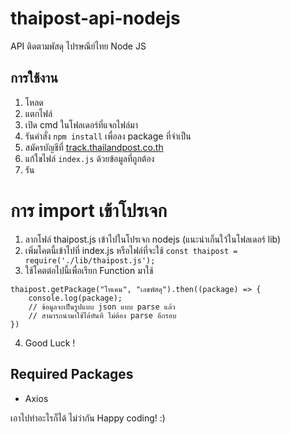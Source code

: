 # thaipost-api-nodejs
API ติดตามพัสดุ ไปรษณีย์ไทย Node JS

## การใช้งาน 
 1. โหลด
 2. แตกไฟล์
 3. เปิด cmd ในโฟลเดอร์ที่แจกไฟล์มา
 4. รันคำสั่ง `npm install` เพื่อลง package ที่จำเป็น
 5. สมัครบัญชีที่ [track.thailandpost.co.th](https://track.thailandpost.co.th/register)
 6. แก้ใขไฟล์ `index.js` ด้วยข้อมูลที่ถูกต้อง
 7. รัน
   
# การ import เข้าโปรเจก
 1. ลากโฟล์ thaipost.js เข้าไปในโปรเจก nodejs (แนะนำเก็นใว้ในโฟลเดอร์ lib)
 2. เพิ่มโคตนี้เข้าไปที่ index.js หรือไฟล์ที่จะใช้
        ```const thaipost = require('./lib/thaipost.js');```
 3. ใช้โคตต่อไปนี้เพื่อเรียก Function มาใช้
```
thaipost.getPackage("โทเคน", "เลขพัสดุ").then((package) => {
    console.log(package);
    // ข้อมูลจะเป็นรูปแบบ json แบบ parse แล้ว
    // สามารถนำมาใช้ได้ทันที ไม่ต้อง parse อีกรอบ
})
```
 4. Good Luck !

## Required Packages
- Axios

เอาไปทำอะไรก็ได้ ไม่ว่ากัน
Happy coding! :)
